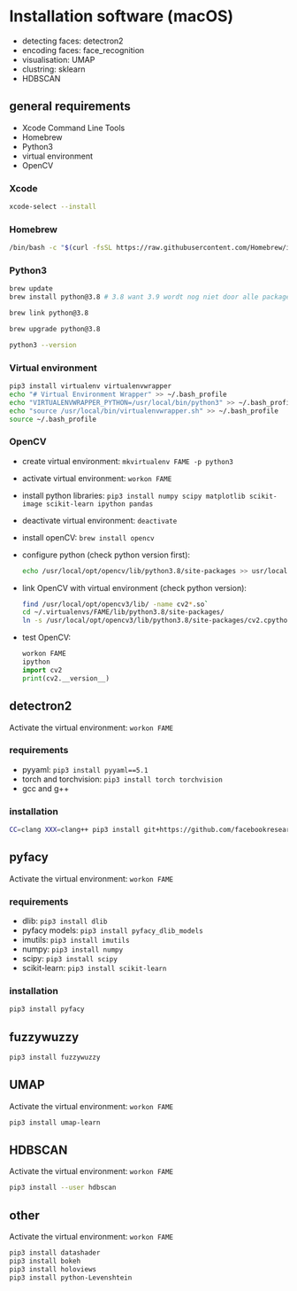 # Installation software (macOS)

* detecting faces: detectron2
* encoding faces: face_recognition
* visualisation: UMAP
* clustring: sklearn
* HDBSCAN

## general requirements

* Xcode Command Line Tools
* Homebrew
* Python3
* virtual environment
* OpenCV

### Xcode

```bash
xcode-select --install
```

### Homebrew

```bash
/bin/bash -c "$(curl -fsSL https://raw.githubusercontent.com/Homebrew/install/HEAD/install.sh)"
```

### Python3

```bash
brew update
brew install python@3.8 # 3.8 want 3.9 wordt nog niet door alle packages ondersteund.

brew link python@3.8

brew upgrade python@3.8

python3 --version
```

### Virtual environment

```bash
pip3 install virtualenv virtualenvwrapper
echo "# Virtual Environment Wrapper" >> ~/.bash_profile
echo "VIRTUALENVWRAPPER_PYTHON=/usr/local/bin/python3" >> ~/.bash_profile
echo "source /usr/local/bin/virtualenvwrapper.sh" >> ~/.bash_profile
source ~/.bash_profile
```

### OpenCV

* create virtual environment: `mkvirtualenv FAME -p python3`
* activate virtual environment: `workon FAME`
* install python libraries: `pip3 install numpy scipy matplotlib scikit-image scikit-learn ipython pandas`
* deactivate virtual environment: `deactivate`
* install openCV: `brew install opencv`
* configure python (check python version first):
  
  ```bash
  echo /usr/local/opt/opencv/lib/python3.8/site-packages >> usr/local/lib/python3.8/site-packages/opencv3.pth
  ```

* link OpenCV with virtual environment (check python version):
  
  ```bash
  find /usr/local/opt/opencv3/lib/ -name cv2*.so`
  cd ~/.virtualenvs/FAME/lib/python3.8/site-packages/
  ln -s /usr/local/opt/opencv3/lib/python3.8/site-packages/cv2.cpython-36m-darwin.so cv2.so
  ```

* test OpenCV:
  
  ```python
  workon FAME
  ipython
  import cv2
  print(cv2.__version__)
  ```

## detectron2

Activate the virtual environment: `workon FAME`

### requirements

* pyyaml: `pip3 install pyyaml==5.1`
* torch and torchvision: `pip3 install torch torchvision`
* gcc and g++

### installation

```bash
CC=clang XXX=clang++ pip3 install git+https://github.com/facebookresearch/detectron2.git
```

## pyfacy

Activate the virtual environment: `workon FAME`

### requirements

* dlib: `pip3 install dlib`
* pyfacy models: `pip3 install pyfacy_dlib_models`
* imutils: `pip3 install imutils`
* numpy: `pip3 install numpy`
* scipy: `pip3 install scipy`
* scikit-learn: `pip3 install scikit-learn`

### installation

```bash
pip3 install pyfacy
```

## fuzzywuzzy

```bash
pip3 install fuzzywuzzy
```

## UMAP

Activate the virtual environment: `workon FAME`

```bash
pip3 install umap-learn
```

## HDBSCAN

Activate the virtual environment: `workon FAME`

```bash
pip3 install --user hdbscan
```

## other

Activate the virtual environment: `workon FAME`

```bash
pip3 install datashader
pip3 install bokeh
pip3 install holoviews
pip3 install python-Levenshtein
```
